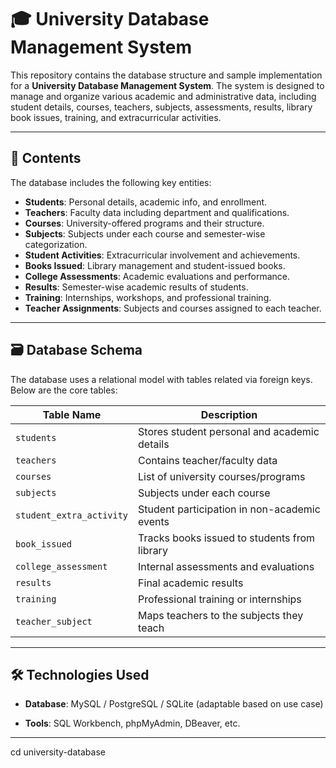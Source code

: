 # 🎓 University Database Management System

This repository contains the database structure and sample implementation for a **University Database Management System**. The system is designed to manage and organize various academic and administrative data, including student details, courses, teachers, subjects, assessments, results, library book issues, training, and extracurricular activities.

---

## 📁 Contents

The database includes the following key entities:

- **Students**: Personal details, academic info, and enrollment.
- **Teachers**: Faculty data including department and qualifications.
- **Courses**: University-offered programs and their structure.
- **Subjects**: Subjects under each course and semester-wise categorization.
- **Student Activities**: Extracurricular involvement and achievements.
- **Books Issued**: Library management and student-issued books.
- **College Assessments**: Academic evaluations and performance.
- **Results**: Semester-wise academic results of students.
- **Training**: Internships, workshops, and professional training.
- **Teacher Assignments**: Subjects and courses assigned to each teacher.

---

## 🗃️ Database Schema

The database uses a relational model with tables related via foreign keys. Below are the core tables:

| Table Name             | Description |
|------------------------|-------------|
| `students`             | Stores student personal and academic details |
| `teachers`             | Contains teacher/faculty data |
| `courses`              | List of university courses/programs |
| `subjects`             | Subjects under each course |
| `student_extra_activity` | Student participation in non-academic events |
| `book_issued`          | Tracks books issued to students from library |
| `college_assessment`   | Internal assessments and evaluations |
| `results`              | Final academic results |
| `training`             | Professional training or internships |
| `teacher_subject`      | Maps teachers to the subjects they teach |



---

## 🛠️ Technologies Used

- **Database**: MySQL / PostgreSQL / SQLite (adaptable based on use case)
  
  
- **Tools**: SQL Workbench, phpMyAdmin, DBeaver, etc.

---

   cd university-database

